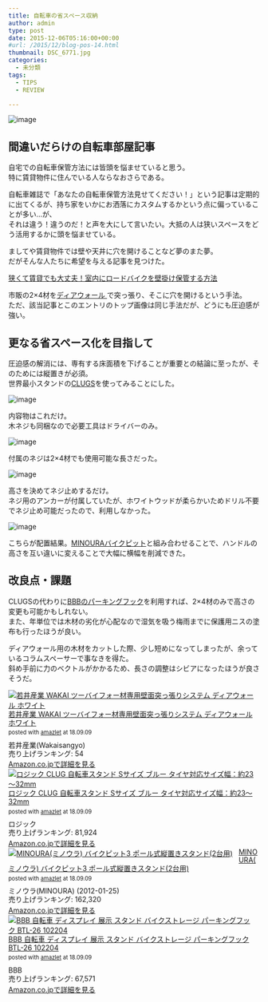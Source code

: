 ```yaml
---
title: 自転車の省スペース収納
author: admin
type: post
date: 2015-12-06T05:16:00+00:00
#url: /2015/12/blog-pos-14.html
thumbnail: DSC_6771.jpg
categories:
  - 未分類
tags:
  - TIPS
  - REVIEW

---
```

![image](./DSC_6771.jpg)

## 間違いだらけの自転車部屋記事

自宅での自転車保管方法には皆頭を悩ませていると思う。  
特に賃貸物件に住んでいる人ならなおさらである。

自転車雑誌で「あなたの自転車保管方法見せてください！」という記事は定期的に出てくるが、持ち家をいかにお洒落にカスタムするかという点に偏っていることが多い…が、  
それは違う！違うのだ！と声を大にして言いたい。大抵の人は狭いスペースをどう活用するかに頭を悩ませている。

ましてや賃貸物件では壁や天井に穴を開けることなど夢のまた夢。  
だがそんな人たちに希望を与える記事を見つけた。

<a href="http://jitensha-hoken.jp/blog/2015/11/roadbike-wall-keep/" target="_blank">狭くて賃貸でも大丈夫！室内にロードバイクを壁掛け保管する方法<br /> </a>

市販の2&#215;4材を<a href="http://www.amazon.co.jp/gp/product/B00QM84KDM/ref=as_li_ss_tl?ie=UTF8&camp=247&creative=7399&creativeASIN=B00QM84KDM&linkCode=as2&tag=gensobunya-22" rel="nofollow">ディアウォール </a>で突っ張り、そこに穴を開けるという手法。  
ただ、該当記事とこのエントリのトップ画像は同じ手法だが、どうにも圧迫感が強い。

## 更なる省スペース化を目指して

圧迫感の解消には、専有する床面積を下げることが重要との結論に至ったが、そのためには縦置きが必須。  
世界最小スタンドの<a href="http://www.amazon.co.jp/gp/product/B01119G72S/ref=as_li_ss_tl?ie=UTF8&camp=247&creative=7399&creativeASIN=B01119G72S&linkCode=as2&tag=gensobunya-22" rel="nofollow">CLUGS</a>を使ってみることにした。

![image](./DSC_6761.jpg)

内容物はこれだけ。  
木ネジも同梱なので必要工具はドライバーのみ。

![image](./DSC_6763.jpg)

付属のネジは2&#215;4材でも使用可能な長さだった。

![image](./DSC_6765.jpg)

高さを決めてネジ止めするだけ。  
ネジ用のアンカーが付属していたが、ホワイトウッドが柔らかいためドリル不要でネジ止め可能だったので、利用しなかった。

![image](./DSC_6770.jpg)

こちらが配置結果。[MINOURAバイクピット](https://amzn.to/2N1CPqn)と組み合わせることで、ハンドルの高さを互い違いに変えることで大幅に横幅を削減できた。  

## 改良点・課題

CLUGSの代わりに<a href="http://www.amazon.co.jp/gp/product/B000VT2CS8/ref=as_li_ss_tl?ie=UTF8&camp=247&creative=7399&creativeASIN=B000VT2CS8&linkCode=as2&tag=gensobunya-22" rel="nofollow">BBBのパーキングフック</a>を利用すれば、2&#215;4材のみで高さの変更も可能かもしれない。  
また、年単位では木材の劣化が心配なので湿気を吸う梅雨までに保護用ニスの塗布も行ったほうが良い。

ディアウォール用の木材をカットした際、少し短めになってしまったが、余っているコラムスペーサーで事なきを得た。  
斜め手前に力のベクトルがかかるため、長さの調整はシビアになったほうが良さそうだ。

<div class="amazlet-box" style="margin-bottom:0px;"><div class="amazlet-image" style="float:left;margin:0px 12px 1px 0px;"><a href="http://www.amazon.co.jp/exec/obidos/ASIN/B00QM84KDM/gensobunya-22/ref=nosim/" name="amazletlink" target="_blank"><img src="https://images-fe.ssl-images-amazon.com/images/I/31lzXVZPf5L._SL160_.jpg" alt="若井産業 WAKAI ツーバイフォー材専用壁面突っ張りシステム ディアウォール ホワイト" style="border: none;" /></a></div><div class="amazlet-info" style="line-height:120%; margin-bottom: 10px"><div class="amazlet-name" style="margin-bottom:10px;line-height:120%"><a href="http://www.amazon.co.jp/exec/obidos/ASIN/B00QM84KDM/gensobunya-22/ref=nosim/" name="amazletlink" target="_blank">若井産業 WAKAI ツーバイフォー材専用壁面突っ張りシステム ディアウォール ホワイト</a><div class="amazlet-powered-date" style="font-size:80%;margin-top:5px;line-height:120%">posted with <a href="http://www.amazlet.com/" title="amazlet" target="_blank">amazlet</a> at 18.09.09</div></div><div class="amazlet-detail">若井産業(Wakaisangyo) <br />売り上げランキング: 54<br /></div><div class="amazlet-sub-info" style="float: left;"><div class="amazlet-link" style="margin-top: 5px"><a href="http://www.amazon.co.jp/exec/obidos/ASIN/B00QM84KDM/gensobunya-22/ref=nosim/" name="amazletlink" target="_blank">Amazon.co.jpで詳細を見る</a></div></div></div><div class="amazlet-footer" style="clear: left"></div></div>

<div class="amazlet-box" style="margin-bottom:0px;"><div class="amazlet-image" style="float:left;margin:0px 12px 1px 0px;"><a href="http://www.amazon.co.jp/exec/obidos/ASIN/B01119G72S/gensobunya-22/ref=nosim/" name="amazletlink" target="_blank"><img src="https://images-fe.ssl-images-amazon.com/images/I/51yCuuxnhsL._SL160_.jpg" alt="ロジック CLUG 自転車スタンド Sサイズ ブルー タイヤ対応サイズ幅：約23～32mm" style="border: none;" /></a></div><div class="amazlet-info" style="line-height:120%; margin-bottom: 10px"><div class="amazlet-name" style="margin-bottom:10px;line-height:120%"><a href="http://www.amazon.co.jp/exec/obidos/ASIN/B01119G72S/gensobunya-22/ref=nosim/" name="amazletlink" target="_blank">ロジック CLUG 自転車スタンド Sサイズ ブルー タイヤ対応サイズ幅：約23～32mm</a><div class="amazlet-powered-date" style="font-size:80%;margin-top:5px;line-height:120%">posted with <a href="http://www.amazlet.com/" title="amazlet" target="_blank">amazlet</a> at 18.09.09</div></div><div class="amazlet-detail">ロジック <br />売り上げランキング: 81,924<br /></div><div class="amazlet-sub-info" style="float: left;"><div class="amazlet-link" style="margin-top: 5px"><a href="http://www.amazon.co.jp/exec/obidos/ASIN/B01119G72S/gensobunya-22/ref=nosim/" name="amazletlink" target="_blank">Amazon.co.jpで詳細を見る</a></div></div></div><div class="amazlet-footer" style="clear: left"></div></div>

<div class="amazlet-box" style="margin-bottom:0px;"><div class="amazlet-image" style="float:left;margin:0px 12px 1px 0px;"><a href="http://www.amazon.co.jp/exec/obidos/ASIN/B0071I27NW/gensobunya-22/ref=nosim/" name="amazletlink" target="_blank"><img src="https://images-fe.ssl-images-amazon.com/images/I/21sLAms6qqL._SL160_.jpg" alt="MINOURA(ミノウラ) バイクピット3 ポール式縦置きスタンド(2台用)" style="border: none;" /></a></div><div class="amazlet-info" style="line-height:120%; margin-bottom: 10px"><div class="amazlet-name" style="margin-bottom:10px;line-height:120%"><a href="http://www.amazon.co.jp/exec/obidos/ASIN/B0071I27NW/gensobunya-22/ref=nosim/" name="amazletlink" target="_blank">MINOURA(ミノウラ) バイクピット3 ポール式縦置きスタンド(2台用)</a><div class="amazlet-powered-date" style="font-size:80%;margin-top:5px;line-height:120%">posted with <a href="http://www.amazlet.com/" title="amazlet" target="_blank">amazlet</a> at 18.09.09</div></div><div class="amazlet-detail">ミノウラ(MINOURA) (2012-01-25)<br />売り上げランキング: 162,320<br /></div><div class="amazlet-sub-info" style="float: left;"><div class="amazlet-link" style="margin-top: 5px"><a href="http://www.amazon.co.jp/exec/obidos/ASIN/B0071I27NW/gensobunya-22/ref=nosim/" name="amazletlink" target="_blank">Amazon.co.jpで詳細を見る</a></div></div></div><div class="amazlet-footer" style="clear: left"></div></div>

<div class="amazlet-box" style="margin-bottom:0px;"><div class="amazlet-image" style="float:left;margin:0px 12px 1px 0px;"><a href="http://www.amazon.co.jp/exec/obidos/ASIN/B000VT2CS8/gensobunya-22/ref=nosim/" name="amazletlink" target="_blank"><img src="https://images-fe.ssl-images-amazon.com/images/I/41HosA2Pd8L._SL160_.jpg" alt="BBB 自転車 ディスプレイ 展示 スタンド バイクストレージ パーキングフック BTL-26 102204" style="border: none;" /></a></div><div class="amazlet-info" style="line-height:120%; margin-bottom: 10px"><div class="amazlet-name" style="margin-bottom:10px;line-height:120%"><a href="http://www.amazon.co.jp/exec/obidos/ASIN/B000VT2CS8/gensobunya-22/ref=nosim/" name="amazletlink" target="_blank">BBB 自転車 ディスプレイ 展示 スタンド バイクストレージ パーキングフック BTL-26 102204</a><div class="amazlet-powered-date" style="font-size:80%;margin-top:5px;line-height:120%">posted with <a href="http://www.amazlet.com/" title="amazlet" target="_blank">amazlet</a> at 18.09.09</div></div><div class="amazlet-detail">BBB <br />売り上げランキング: 67,571<br /></div><div class="amazlet-sub-info" style="float: left;"><div class="amazlet-link" style="margin-top: 5px"><a href="http://www.amazon.co.jp/exec/obidos/ASIN/B000VT2CS8/gensobunya-22/ref=nosim/" name="amazletlink" target="_blank">Amazon.co.jpで詳細を見る</a></div></div></div><div class="amazlet-footer" style="clear: left"></div></div>
